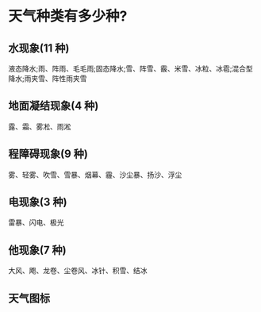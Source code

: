 <script setup lang="ts">
import WeatherIcon from '../components/WeatherIcon.vue';
</script>

# 天气种类有多少种?

## 水现象(11 种)

液态降水;雨、阵雨、毛毛雨;固态降水;雪、阵雪、霰、米雪、冰粒、冰雹;混合型降水;雨夹雪、阵性雨夹雪

## 地面凝结现象(4 种)

露、霜、雾凇、雨淞

## 程障碍现象(9 种)

雾、轻雾、吹雪、雪暴、烟幕、霾、沙尘暴、扬沙、浮尘

## 电现象(3 种)

雷暴、闪电、极光

## 他现象(7 种)

大风、飑、龙卷、尘卷风、冰针、积雪、结冰

## 天气图标

<weather-icon/>
